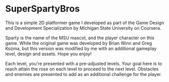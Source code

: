 # SuperSpartyBros

This is a simple 2D platformer game I developed as part of the Game Design and Development Specialization by Michigan State University on Coursera. 

Sparty is the name of the MSU mascot, and the player character on this game. While the original game was developed by Brian Winn and Greg Kozma, but this version was modified by me with an additional gameplay level, design and assets. Hope you enjoy!

Each level, you're presented with a pre-adjusted levels. Your goal here is to reach attain the rose on each level to proceed to the next level. Obstacles and enemies are presented to add as an additional challenge for the player.




